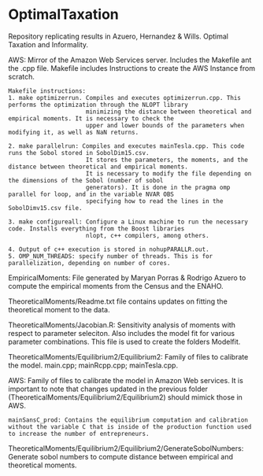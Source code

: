 # OptimalTaxation


Repository replicating results in Azuero, Hernandez & Wills. Optimal Taxation and Informality. 


AWS: Mirror of the Amazon Web Services server. Includes the Makefile ant the .cpp file. Makefile includes
     Instructions to create the AWS Instance from scratch. 

    Makefile instructions:
    1. make optimizerrun. Compiles and executes optimizerrun.cpp. This performs the optimization through the NLOPT library 
                          minimizing the distance between theoretical and empirical moments. It is necessary to check the 
                          upper and lower bounds of the parameters when modifying it, as well as NaN returns. 
                          
    2. make parallelrun: Compiles and executes mainTesla.cpp. This code runs the Sobol stored in SobolDim15.csv. 
                          It stores the parameters, the moments, and the distance between theoretical and empirical moments.
                          It is necessary to modify the file depending on the dimensions of the Sobol (number of sobol 
                          generators). It is done in the pragma omp parallel for loop, and in the variable NVAR OBS 
                          specifying how to read the lines in the SobolDimv15.csv file. 
                          
    3. make configureall: Configure a Linux machine to run the necessary code. Installs everything from the Boost libraries
                          nlopt, c++ compilers, among others. 
                          
    4. Output of c++ execution is stored in nohupPARALLR.out. 
    5. OMP_NUM_THREADS: specify number of threads. This is for parallelization, depending on number of cores. 

EmpiricalMoments: File generated by Maryan Porras & Rodrigo Azuero to compute the empirical moments from the Census and the ENAHO. 

TheoreticalMoments/Readme.txt file contains updates on fitting the theoretical moment to the data. 

TheoreticalMoments/Jacobian.R: Sensitivity analysis of moments with respect to parameter seleciton. Also includes the model fit for various parameter combinations. This file is used to create the folders Modelfit.

TheoreticalMoments/Equilibrium2/Equilibrium2: Family of files to calibrate the model. main.cpp; mainRcpp.cpp; mainTesla.cpp. 

AWS: Family of files to calibrate the model in Amazon Web services. It is important to note that changes updated in the previous folder (TheoreticalMoments/Equilibrium2/Equilibrium2) should mimick those in AWS. 
    

    mainSansC_prod: Contains the equilibrium computation and calibration without the variable C that is inside of the production function used to increase the number of entrepreneurs. 

TheoreticalMoments/Equilibrium2/Equilibrium2/GenerateSobolNumbers: Generate sobol numbers to compute distance between empirical and theoretical moments. 
